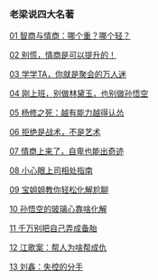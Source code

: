 ### 老梁说四大名著
[01 智商与情商：哪个重？哪个轻？](https://github.com)
> 
[02 别慌，情商是可以提升的！](https://github.com)
> 
[03 学学TA，你就是聚会的万人迷](https://github.com)
> 
[04 刚上班，别做林黛玉，也别做孙悟空](https://github.com)
> 
[05 杨修之死：越有能力越得认怂](https://github.com)
> 
[06 拒绝是战术，不是艺术](https://github.com)
> 
[07 情商上来了，自卑也能出奇迹](https://github.com)
> 
[08 小心眼上司相处指南](https://github.com)
> 
[09 宝姐姐教你轻松化解尬聊](https://github.com)
> 
[10 孙悟空的玻璃心靠啥化解](https://github.com)
> 
[11 千万别把自己弄成备胎](https://github.com)
> 
[12 江歌案：帮人为啥帮成仇](https://github.com)
> 
[13 刘鑫：失控的分手](https://github.com)
> 
